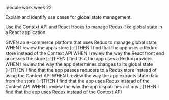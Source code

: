 module work week 22

Explain and identify use cases for global state management.

Use the Context API and React Hooks to manage Redux-like global state in a React application.

GIVEN an e-commerce platform that uses Redux to manage global state
WHEN I review the app’s store
[✅]THEN I find that the app uses a Redux store instead of the Context API
WHEN I review the way the React front end accesses the store
[✅]THEN I find that the app uses a Redux provider
WHEN I review the way the app determines changes to its global state
[✅]THEN I find that the app passes reducers to a Redux store instead of using the Context API
WHEN I review the way the app extracts state data from the store
[✅]THEN I find that the app uses Redux instead of the Context API
WHEN I review the way the app dispatches actions
[ ]THEN I find that the app uses Redux instead of the Context API